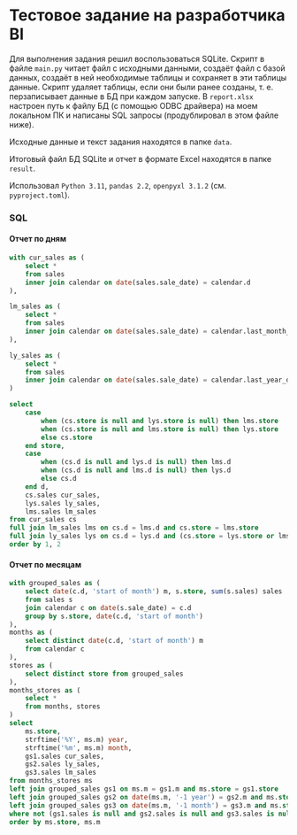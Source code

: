 # Тестовое задание на разработчика BI

Для выполнения задания решил воспользоваться SQLite. Скрипт в файле `main.py` читает файл с исходными данными, создаёт файл с базой данных, создаёт в ней необходимые таблицы и сохраняет в эти таблицы данные. Скрипт удаляет таблицы, если они были ранее созданы, т. е. перзаписывает данные в БД при каждом запуске. В `report.xlsx` настроен путь к файлу БД (с помощью ODBC драйвера) на моем локальном ПК и написаны SQL запросы (продублировал в этом файле ниже).

Исходные данные и текст задания находятся в папке `data`.

Итоговый файл БД SQLite и отчет в формате Excel находятся в папке `result`.

Использовал `Python 3.11`, `pandas 2.2`, `openpyxl 3.1.2` (см. `pyproject.toml`).

### SQL

#### Отчет по дням

```sql
with cur_sales as (
    select *
    from sales
    inner join calendar on date(sales.sale_date) = calendar.d
),

lm_sales as (
    select *
    from sales
    inner join calendar on date(sales.sale_date) = calendar.last_month_d
),

ly_sales as (
    select *
    from sales
    inner join calendar on date(sales.sale_date) = calendar.last_year_d
)

select 
    case 
        when (cs.store is null and lys.store is null) then lms.store 
        when (cs.store is null and lms.store is null) then lys.store 
        else cs.store 
    end store,
    case 
        when (cs.d is null and lys.d is null) then lms.d 
        when (cs.d is null and lms.d is null) then lys.d 
        else cs.d 
    end d,
    cs.sales cur_sales,
    lys.sales ly_sales,
    lms.sales lm_sales
from cur_sales cs
full join lm_sales lms on cs.d = lms.d and cs.store = lms.store
full join ly_sales lys on cs.d = lys.d and (cs.store = lys.store or lms.store = lys.store)
order by 1, 2
```

#### Отчет по месяцам

```sql
with grouped_sales as (
	select date(c.d, 'start of month') m, s.store, sum(s.sales) sales
	from sales s 
	join calendar c on date(s.sale_date) = c.d 
	group by s.store, date(c.d, 'start of month')
),
months as (
	select distinct date(c.d, 'start of month') m
	from calendar c
),
stores as (
	select distinct store from grouped_sales
),
months_stores as (
	select *
	from months, stores
)
select 
	ms.store, 
	strftime('%Y', ms.m) year,
	strftime('%m', ms.m) month,
	gs1.sales cur_sales, 
	gs2.sales ly_sales, 
	gs3.sales lm_sales
from months_stores ms
left join grouped_sales gs1 on ms.m = gs1.m and ms.store = gs1.store
left join grouped_sales gs2 on date(ms.m, '-1 year') = gs2.m and ms.store = gs2.store
left join grouped_sales gs3 on date(ms.m, '-1 month') = gs3.m and ms.store = gs3.store
where not (gs1.sales is null and gs2.sales is null and gs3.sales is null)
order by ms.store, ms.m
```